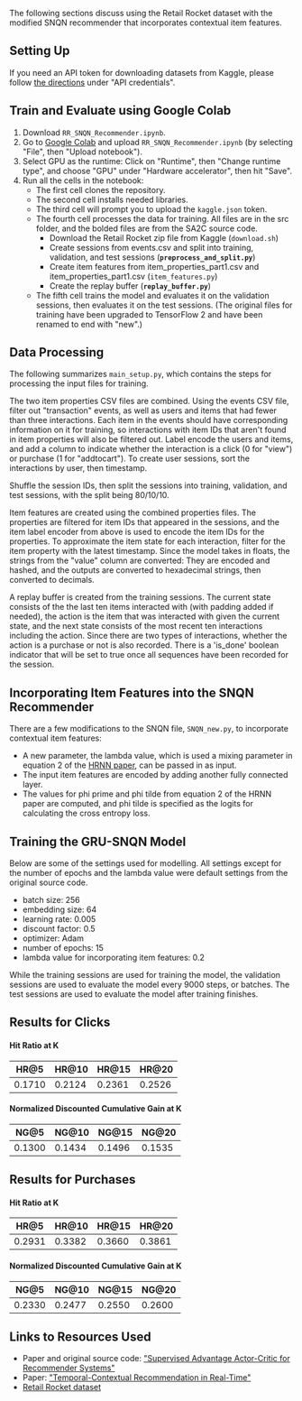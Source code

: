The following sections discuss using the Retail Rocket dataset with the modified SNQN recommender that incorporates contextual item features.

## Setting Up
If you need an API token for downloading datasets from Kaggle, please follow [the directions](https://github.com/Kaggle/kaggle-api) under "API credentials".

## Train and Evaluate using Google Colab
1. Download `RR_SNQN_Recommender.ipynb`.
2. Go to [Google Colab](https://colab.research.google.com/) and upload `RR_SNQN_Recommender.ipynb` (by selecting "File", then "Upload notebook").
3. Select GPU as the runtime: Click on "Runtime", then "Change runtime type", and choose "GPU" under "Hardware accelerator", then hit "Save".
4. Run all the cells in the notebook:
    - The first cell clones the repository.
    - The second cell installs needed libraries.
    - The third cell will prompt you to upload the `kaggle.json` token.
    - The fourth cell processes the data for training. All files are in the src folder, and the bolded files are from the SA2C source code.
        - Download the Retail Rocket zip file from Kaggle (`download.sh`)
        - Create sessions from events.csv and split into training, validation, and test sessions (**`preprocess_and_split.py`**)
        - Create item features from item_properties_part1.csv and item_properties_part1.csv (`item_features.py`)
        - Create the replay buffer (**`replay_buffer.py`**)
    - The fifth cell trains the model and evaluates it on the validation sessions, then evaluates it on the test sessions. (The original files for training have been upgraded to TensorFlow 2 and have been renamed to end with "new".)

## Data Processing
The following summarizes `main_setup.py`, which contains the steps for processing the input files for training.

The two item properties CSV files are combined. Using the events CSV file, filter out "transaction" events, as well as users and items that had fewer than three interactions. Each item in the events should have corresponding information on it for training, so interactions with item IDs that aren't found in item properties will also be filtered out. Label encode the users and items, and add a column to indicate whether the interaction is a click (0 for "view") or purchase (1 for "addtocart"). To create user sessions, sort the interactions by user, then timestamp.

Shuffle the session IDs, then split the sessions into training, validation, and test sessions, with the split being 80/10/10. 

Item features are created using the combined properties files. The properties are filtered for item IDs that appeared in the sessions, and the item label encoder from above is used to encode the item IDs for the properties. To approximate the item state for each interaction, filter for the item property with the latest timestamp. Since the model takes in floats, the strings from the "value" column are converted: They are encoded and hashed, and the outputs are converted to hexadecimal strings, then converted to decimals.

A replay buffer is created from the training sessions. The current state consists of the the last ten items interacted with (with padding added if needed), the action is the item that was interacted with given the current state, and the next state consists of the most recent ten interactions including the action. Since there are two types of interactions, whether the action is a purchase or not is also recorded. There is a 'is_done' boolean indicator that will be set to true once all sequences have been recorded for the session.

## Incorporating Item Features into the SNQN Recommender
There are a few modifications to the SNQN file, `SNQN_new.py`, to incorporate contextual item features:
- A new parameter, the lambda value, which is used a mixing parameter in equation 2 of the [HRNN paper](https://assets.amazon.science/96/71/d1f25754497681133c7aa2b7eb05/temporal-contextual-recommendation-in-real-time.pdf), can be passed in as input.
- The input item features are encoded by adding another fully connected layer.
- The values for phi prime and phi tilde from equation 2 of the HRNN paper are computed, and phi tilde is specified as the logits for calculating the cross entropy loss.

## Training the GRU-SNQN Model
Below are some of the settings used for modelling. All settings except for the number of epochs and the lambda value were default settings from the original source code.
- batch size: 256
- embedding size: 64
- learning rate: 0.005 
- discount factor: 0.5
- optimizer: Adam
- number of epochs: 15
- lambda value for incorporating item features: 0.2

While the training sessions are used for training the model, the validation sessions are used to evaluate the model every 9000 steps, or batches. The test sessions are used to evaluate the model after training finishes.

## Results for Clicks
#### Hit Ratio at K
|  HR@5 | HR@10 | HR@15 | HR@20 |
| --- | --- | --- | --- |
| 0.1710 | 0.2124 | 0.2361 | 0.2526 |

####  Normalized Discounted Cumulative Gain at K
|  NG@5 | NG@10 | NG@15 | NG@20 |
| --- | --- | --- | --- |
| 0.1300 | 0.1434 | 0.1496 | 0.1535 |

## Results for Purchases
#### Hit Ratio at K
|  HR@5 | HR@10 | HR@15 | HR@20 |
| --- | --- | --- | --- |
| 0.2931 | 0.3382 | 0.3660 | 0.3861 |

####  Normalized Discounted Cumulative Gain at K
|  NG@5 | NG@10 | NG@15 | NG@20 |
| --- | --- | --- | --- |
| 0.2330 | 0.2477 | 0.2550 | 0.2600 |

## Links to Resources Used
- Paper and original source code: ["Supervised Advantage Actor-Critic for
Recommender Systems"](https://arxiv.org/pdf/2111.03474.pdf)
- Paper: ["Temporal-Contextual Recommendation in Real-Time"](https://assets.amazon.science/96/71/d1f25754497681133c7aa2b7eb05/temporal-contextual-recommendation-in-real-time.pdf)
- [Retail Rocket dataset](https://www.kaggle.com/datasets/retailrocket/ecommerce-dataset)
